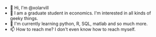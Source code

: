 - 👋 Hi, I'm @xolarvill
- 👀 I am a graduate student in economics. I'm interested in all kinds of geeky things. 
- 🌱 I'm currently learning python, R, SQL, matlab and so much more.
- 📫 How to reach me? I don't even know how to reach myself.

<!---
xolarvill/xolarvill is a ✨ special ✨ repository because its `README.md` (this file) appears on your GitHub profile.
You can click the Preview link to take a look at your changes.
--->

